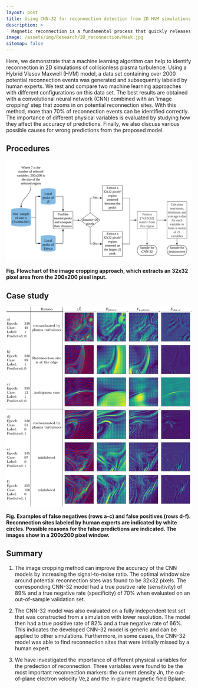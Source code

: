```yaml
---
layout: post
title: Using CNN-32 for reconnection detection from 2D HVM simulations
description: >
  Magnetic reconnection is a fundamental process that quickly releases magnetic energy stored in a plasma. Identifying, from simulation outputs, where reconnection is taking place is non-trivial and, in general, has to be performed by human experts. Hence, it would be valuable if such an identification process could be automated. An example of picture used for the classification of magnetic reconnection by human experts. The selected variables Jn, Ψ,Ve,plane,Bplane and Edec,e that can be indicators for reconnection are shown.  Note that arrows corresponding toVe,planeandBplanehelp human classification but only the magnitudes of these vectors is used in the machine learning models.
image: /assets/img/Research/2D_reconnection/Mask.jpg
sitemap: false
---
```


Here, we demonstrate that a machine learning algorithm can help to identify reconnection in 2D simulations of collisionless plasma turbulence. Using a Hybrid Vlasov Maxwell (HVM) model, a data set containing over 2000 potential reconnection events was generated and subsequently labeled by human experts. We test and compare two machine learning approaches with different configurations on this data set. The best results are obtained with a convolutional neural network (CNN) combined with an 'image cropping' step that zooms in on potential reconnection sites. With this method, more than 70\% of reconnection events can be identified correctly. The importance of different physical variables is evaluated by studying how they affect the accuracy of predictions. Finally, we also discuss various possible causes for wrong predictions from the proposed model.

## Procedures

![me](../../assets/img/Research/2D_reconnection/Flow.png)

<b>Fig. Flowchart of the image cropping approach, which extracts an 32x32 pixel area from the 200x200 pixel input.</b>

## Case study

![me](../../assets/img/Research/2D_reconnection/Case_study-1.png)

<b>Fig. Examples of false negatives (rows a-c) and false positives (rows d-f). Reconnection sites labeled by human experts are indicated by white circles. Possible reasons for the false predictions are indicated. The images show in a 200x200 pixel window.</b>

## Summary

1. The image cropping method can improve the accuracy of the CNN models by increasing the signal-to-noise ratio. The  optimal  window  size  around  potential  reconnection  sites  was  found  to  be  32x32 pixels. The  corresponding CNN-32 model had a true positive rate (sensitivity) of 89% and a true negative rate (specificity) of 70% when evaluated on an out-of-sample validation set.

2. The CNN-32 model was also evaluated on a fully independent test set that was constructed from a simulation with lower resolution.  The model then had a true positive rate of 82% and a true negative rate of 66%.  This indicates the developed CNN-32 model is generic and can be applied to other simulations.  Furthermore, in some cases, the CNN-32 model was able to find reconnection sites that were initially missed by a human expert.

3. We have investigated the importance of different physical variables for the predection of reconnection.  Three variables were found to be the most important reconnection markers:  the current density Jn, the out-of-plane electron velocity Ve,z and the in-plane magnetic field Bplane.
